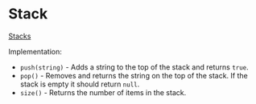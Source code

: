 # Stack

[Stacks](https://en.wikipedia.org/wiki/Stack_(abstract_data_type))

Implementation:

- `push(string)` - Adds a string to the top of the stack and returns `true`.
- `pop()` - Removes and returns the string on the top of the stack. If the stack is empty it should return `null`.
- `size()` - Returns the number of items in the stack.